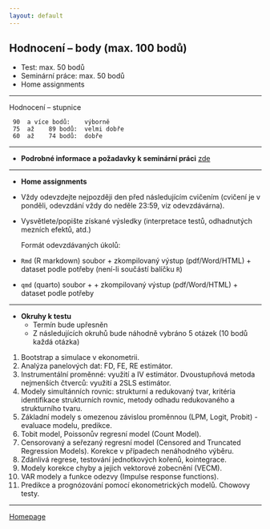 ```yaml
---
layout: default
---
```


## Hodnocení – body (max. 100 bodů)

* Test: max. 50 bodů
* Seminární práce: max. 50 bodů
* Home assignments

--- 

Hodnocení – stupnice

     90  a více bodů:    výborně
     75  až    89 bodů:  velmi dobře
     60  až    74 bodů:  dobře

---

* **Podrobné informace a požadavky k seminární práci** [zde](./SeminarPaper.html)

---   

* **Home assignments**

 + Vždy odevzdejte nejpozději den před následujícím cvičením 
    (cvičení je v ponděli, odevzdání vždy do neděle 23:59, viz odevzdávárna).  
 + Vysvětlete/popište získané výsledky (interpretace testů, odhadnutých mezních efektů, atd.)

    Formát odevzdávaných úkolů:  

+ `Rmd` (R markdown) soubor + zkompilovaný výstup (pdf/Word/HTML) + dataset podle potřeby (není-li součástí balíčku `R`)  
+ `qmd` (quarto) soubor + + zkompilovaný výstup (pdf/Word/HTML) + dataset podle potřeby  

---    
  
* **Okruhy k testu**
  + Termín bude upřesněn
  + Z následujících okruhů bude náhodně vybráno 5 otázek (10 bodů každá otázka) 

1. Bootstrap a simulace v ekonometrii.  
2. Analýza panelových dat: FD, FE, RE estimátor.  
3. Instrumentální proměnné: využití a IV estimátor. Dvoustupňová metoda nejmenších čtverců: využití a 2SLS estimátor.  
4. Modely simultánních rovnic: strukturní a redukovaný tvar, kritéria identifikace strukturních rovnic, metody odhadu redukovaného a strukturního tvaru.  
5. Základní modely s omezenou závislou proměnnou (LPM, Logit, Probit) - evaluace modelu, predikce.  
6. Tobit model, Poissonův regresní model (Count Model).  
7. Censorovaný a seřezaný regresní model (Censored and Truncated Regression Models). Korekce v případech nenáhodného výběru.  
8. Zdánlivá regrese, testování jednotkových kořenů, kointegrace.  
9. Modely korekce chyby a jejich vektorové zobecnění (VECM).  
10. VAR modely a funkce odezvy (Impulse response functions).  
11. Predikce a prognózování pomocí ekonometrických modelů. Chowovy testy.  


---

[Homepage](./)
